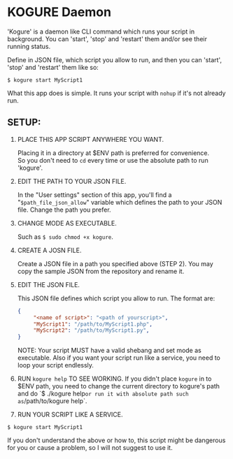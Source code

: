 # KOGURE Daemon

'Kogure' is a daemon like CLI command which runs your script in background. You can 'start', 'stop' and 'restart' them and/or see their running status.


Define in JSON file, which script you allow to run, and then you can 'start', 'stop' and 'restart' them like so:

```
$ kogure start MyScript1
```

What this app does is simple. It runs your script with `nohup` if it's not
already run. 

## SETUP:

1. PLACE THIS APP SCRIPT ANYWHERE YOU WANT.

    Placing it in a directory at $ENV path is preferred for convenience.  
    So you don't need to `cd` every time or use the absolute path to run 
    'kogure'.

2. EDIT THE PATH TO YOUR JSON FILE.

    In the "User settings" section of this app, you'll find a 
    "`$path_file_json_allow`" variable which defines the path to your JSON 
    file. Change the path you prefer.

2. CHANGE MODE AS EXECUTABLE.

    Such as `$ sudo chmod +x kogure`.

3. CREATE A JOSN FILE.

    Create a JSON file in a path you specified above (STEP 2). You may copy
    the sample JSON from the repository and rename it.

4. EDIT THE JSON FILE.

    This JSON file defines which script you allow to run. The format are:

    ```json
    {
         "<name of script>": "<path of yourscript>",
         "MyScript1": "/path/to/MyScript1.php",
         "MyScript2": "/path/to/MyScript1.py",
    }
    ```

    NOTE: Your script MUST have a valid shebang and set mode as executable.
    Also if you want your script run like a service, you need to loop your
    script endlessly.

5. RUN `kogure help` TO SEE WORKING.
    If you didn't place `kogure` in to $ENV path, you need to change the
    current directory to kogure's path and do `$ ./kogure help` or run
    it with absolute path such as `/path/to/kogure help`.

6. RUN YOUR SCRIPT LIKE A SERVICE.

```
$ kogure start MyScript1
```

If you don't understand the above or how to, this script might be dangerous
 for you or cause a problem, so I will not suggest to use it.

